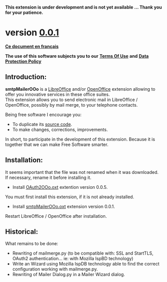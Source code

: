 **This extension is under development and is not yet available ... Thank you for your patience.**

# version [0.0.1](https://prrvchr.github.io/smtpMailerOOo#historical)

[**Ce document en français**](https://prrvchr.github.io/smtpMailerOOo/README_fr)

**The use of this software subjects you to our** [**Terms Of Use**](https://prrvchr.github.io/smtpMailerOOo/smtpMailerOOo/registration/TermsOfUse_en) **and** [**Data Protection Policy**](https://prrvchr.github.io/smtpMailerOOo/smtpMailerOOo/registration/PrivacyPolicy_en)

## Introduction:

**smtpMailerOOo** is a [LibreOffice](https://fr.libreoffice.org/download/telecharger-libreoffice/) and/or [OpenOffice](https://www.openoffice.org/fr/Telecharger/) extension allowing to offer you innovative services in these office suites.  
This extension allows you to send electronic mail in LibreOffice / OpenOffice, possibly by mail merge, to your telephone contacts.

Being free software I encourage you:
- To duplicate its [source code](https://github.com/prrvchr/smtpMailerOOo).
- To make changes, corrections, improvements.

In short, to participate in the development of this extension.
Because it is together that we can make Free Software smarter.

## Installation:

It seems important that the file was not renamed when it was downloaded.
If necessary, rename it before installing it.

- Install [OAuth2OOo.oxt](https://github.com/prrvchr/OAuth2OOo/raw/master/OAuth2OOo.oxt) extention version 0.0.5.

You must first install this extension, if it is not already installed.

- Install [smtpMailerOOo.oxt](https://github.com/prrvchr/smtpMailerOOo/raw/master/smtpMailerOOo.oxt) extension version 0.0.1.

Restart LibreOffice / OpenOffice after installation.

## Historical:

What remains to be done:

- Rewriting of mailmerge.py (to be compatible with: SSL and StartTLS, OAuth2 authentication... ie: with Mozilla IspBD technology)
- Write an Wizard using Mozilla IspDB technology able to find the correct configuration working with mailmerge.py.
- Rewriting of Mailer Dialog.py in a Mailer Wizard dialog.
